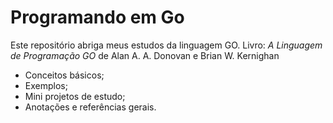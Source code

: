 # Programando em Go 
Este repositório abriga meus estudos da linguagem GO.
Livro: *A Linguagem de Programação GO* de Alan A. A. Donovan e Brian W. Kernighan

* Conceitos básicos;
* Exemplos; 
* Mini projetos de estudo;
* Anotações e referências gerais.



